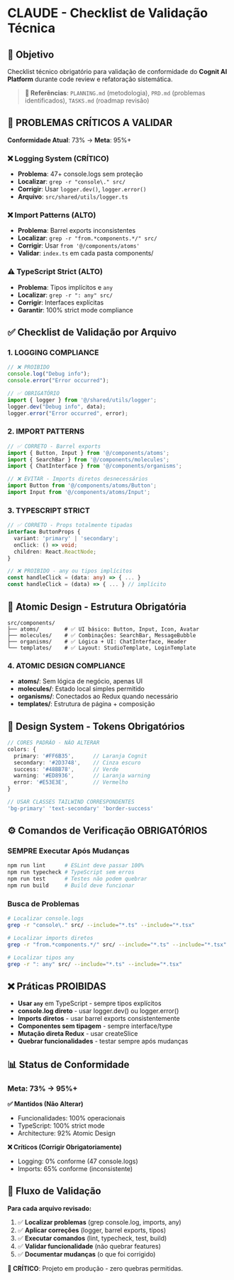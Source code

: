 # CLAUDE - Checklist de Validação Técnica

## 🎯 Objetivo

Checklist técnico obrigatório para validação de conformidade do **Cognit AI Platform** durante code review e refatoração sistemática.

> **📖 Referências**: `PLANNING.md` (metodologia), `PRD.md` (problemas identificados), `TASKS.md` (roadmap revisão)

## 🚨 **PROBLEMAS CRÍTICOS A VALIDAR**

**Conformidade Atual**: 73% → **Meta**: 95%+

### ❌ Logging System (CRÍTICO)
- **Problema**: 47+ console.logs sem proteção
- **Localizar**: `grep -r "console\." src/`
- **Corrigir**: Usar `logger.dev()`, `logger.error()`
- **Arquivo**: `src/shared/utils/logger.ts`

### ❌ Import Patterns (ALTO)  
- **Problema**: Barrel exports inconsistentes
- **Localizar**: `grep -r "from.*components.*/" src/`
- **Corrigir**: Usar `from '@/components/atoms'`
- **Validar**: `index.ts` em cada pasta components/

### ⚠️ TypeScript Strict (ALTO)
- **Problema**: Tipos implícitos e `any`
- **Localizar**: `grep -r ": any" src/`
- **Corrigir**: Interfaces explícitas
- **Garantir**: 100% strict mode compliance

## ✅ Checklist de Validação por Arquivo

### **1. LOGGING COMPLIANCE**
```typescript
// ❌ PROIBIDO
console.log("Debug info");
console.error("Error occurred");

// ✅ OBRIGATÓRIO  
import { logger } from '@/shared/utils/logger';
logger.dev("Debug info", data);
logger.error("Error occurred", error);
```

### **2. IMPORT PATTERNS**
```typescript
// ✅ CORRETO - Barrel exports
import { Button, Input } from '@/components/atoms';
import { SearchBar } from '@/components/molecules';
import { ChatInterface } from '@/components/organisms';

// ❌ EVITAR - Imports diretos desnecessários
import Button from '@/components/atoms/Button';
import Input from '@/components/atoms/Input';
```

### **3. TYPESCRIPT STRICT**
```typescript
// ✅ CORRETO - Props totalmente tipadas
interface ButtonProps {
  variant: 'primary' | 'secondary';
  onClick: () => void;
  children: React.ReactNode;
}

// ❌ PROIBIDO - any ou tipos implícitos
const handleClick = (data: any) => { ... }
const handleClick = (data) => { ... } // implícito
```

## 📁 Atomic Design - Estrutura Obrigatória

```
src/components/
├── atoms/        # ✅ UI básico: Button, Input, Icon, Avatar
├── molecules/    # ✅ Combinações: SearchBar, MessageBubble  
├── organisms/    # ✅ Lógica + UI: ChatInterface, Header
└── templates/    # ✅ Layout: StudioTemplate, LoginTemplate
```

### **4. ATOMIC DESIGN COMPLIANCE**
- **atoms/**: Sem lógica de negócio, apenas UI
- **molecules/**: Estado local simples permitido
- **organisms/**: Conectados ao Redux quando necessário  
- **templates/**: Estrutura de página + composição

## 🎨 Design System - Tokens Obrigatórios

```typescript
// CORES PADRÃO - NÃO ALTERAR
colors: {
  primary: '#FF6B35',      // Laranja Cognit
  secondary: '#2D3748',    // Cinza escuro
  success: '#48BB78',      // Verde  
  warning: '#ED8936',      // Laranja warning
  error: '#E53E3E',        // Vermelho
}

// USAR CLASSES TAILWIND CORRESPONDENTES
'bg-primary' 'text-secondary' 'border-success'
```

## ⚙️ Comandos de Verificação OBRIGATÓRIOS

### **SEMPRE Executar Após Mudanças**
```bash
npm run lint      # ESLint deve passar 100%
npm run typecheck # TypeScript sem erros  
npm run test      # Testes não podem quebrar
npm run build     # Build deve funcionar
```

### **Busca de Problemas**
```bash
# Localizar console.logs
grep -r "console\." src/ --include="*.ts" --include="*.tsx"

# Localizar imports diretos
grep -r "from.*components.*/" src/ --include="*.ts" --include="*.tsx"  

# Localizar tipos any
grep -r ": any" src/ --include="*.ts" --include="*.tsx"
```

## ❌ Práticas PROIBIDAS

- **Usar `any`** em TypeScript - sempre tipos explícitos
- **console.log direto** - usar logger.dev() ou logger.error()
- **Imports diretos** - usar barrel exports consistentemente  
- **Componentes sem tipagem** - sempre interface/type
- **Mutação direta Redux** - usar createSlice
- **Quebrar funcionalidades** - testar sempre após mudanças

## 📊 Status de Conformidade

### **Meta: 73% → 95%+**

**✅ Mantidos (Não Alterar)**
- Funcionalidades: 100% operacionais
- TypeScript: 100% strict mode
- Architecture: 92% Atomic Design

**❌ Críticos (Corrigir Obrigatoriamente)**  
- Logging: 0% conforme (47 console.logs)
- Imports: 65% conforme (inconsistente)

## 🎯 Fluxo de Validação

**Para cada arquivo revisado:**

1. ✅ **Localizar problemas** (grep console.log, imports, any)
2. ✅ **Aplicar correções** (logger, barrel exports, tipos)
3. ✅ **Executar comandos** (lint, typecheck, test, build)
4. ✅ **Validar funcionalidade** (não quebrar features)
5. ✅ **Documentar mudanças** (o que foi corrigido)

**🚨 CRÍTICO**: Projeto em produção - zero quebras permitidas.